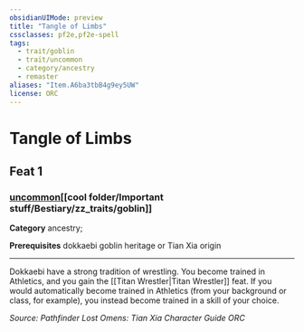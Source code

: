 ```yaml
---
obsidianUIMode: preview
title: "Tangle of Limbs"
cssclasses: pf2e,pf2e-spell
tags:
  - trait/goblin
  - trait/uncommon
  - category/ancestry
  - remaster
aliases: "Item.A6ba3tbB4g9ey5UW"
license: ORC
---
```

# Tangle of Limbs
## Feat 1
### [uncommon](cool%20folder/Important%20stuff/Bestiary/zz_traits/uncommon.md "Uncommon Rarity Trait")[[cool folder/Important stuff/Bestiary/zz_traits/goblin]]

**Category** ancestry; 



**Prerequisites** dokkaebi goblin heritage or Tian Xia origin
* * *
Dokkaebi have a strong tradition of wrestling. You become trained in Athletics, and you gain the [[Titan Wrestler|Titan Wrestler]] feat. If you would automatically become trained in Athletics (from your background or class, for example), you instead become trained in a skill of your choice.

*Source: Pathfinder Lost Omens: Tian Xia Character Guide*
*ORC*